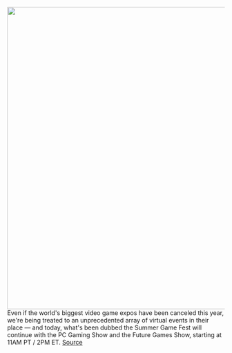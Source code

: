 <img src='https://cdn.vox-cdn.com/thumbor/3PI6PmnS062Ke8WTDbhLc6f59JI=/0x0:600x600/1200x800/filters:focal(252x252:348x348)/cdn.vox-cdn.com/uploads/chorus_image/image/66931386/sjXM9tgQ.0.jpeg' width='700px' /><br/>
Even if the world's biggest video game expos have been canceled this year, we're being treated to an unprecedented array of virtual events in their place — and today, what's been dubbed the Summer Game Fest will continue with the PC Gaming Show and the Future Games Show, starting at 11AM PT / 2PM ET.
<a href='https://www.theverge.com/2020/6/13/21290209/pc-games-show-future-games-show-june-13-watch-stream-online'> Source <a/>